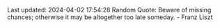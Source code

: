 Last updated: 2024-04-02 17:54:28
Random Quote: Beware of missing chances; otherwise it may be altogether too late someday. - Franz Liszt